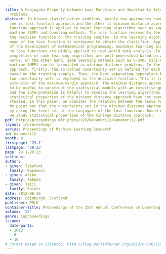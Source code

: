 ```yaml
---
title: A Conjugate Property between Loss Functions and Uncertainty Sets in Classification
  Problems
abstract: In binary classification problems, mainly two approaches have been proposed;
  one is loss function approach and the other is minimum distance approach. The loss
  function approach is applied to major learning algorithms such as support vector
  machine (SVM) and boosting methods. The loss function represents the penalty of
  the decision function on the training samples. In the learning algorithm, the empirical
  mean of the loss function is minimized to obtain the classifier. Against a backdrop
  of the development of mathematical programming, nowadays learning algorithms based
  on loss functions are widely applied to real-world data analysis. In addition, statistical
  properties of such learning algorithms are well-understood based on a lots of theoretical
  works. On the other hand, some learning methods such as υ-SVM, mini-max probability
  machine (MPM) can be formulated as minimum distance problems. In the minimum distance
  approach, firstly, the so-called uncertainty set is defined for each binary label
  based on the training samples. Then, the best separating hyperplane between the
  two uncertainty sets is employed as the decision function. This is regarded as an
  extension of the maximum-margin approach. The minimum distance approach is considered
  to be useful to construct the statistical models with an intuitive geometric interpretation,
  and the interpretation is helpful to develop the learning algorithms. However, the
  statistical properties of the minimum distance approach have not been intensively
  studied. In this paper, we consider the relation between the above two approaches.
  We point out that the uncertainty set in the minimum distance approach is described
  by using the level set of the conjugate of the loss function. Based on such relation,
  we study statistical properties of the minimum distance approach.
pdf: http://proceedings.mlr.press/v23/kanamori12/kanamori12.pdf
layout: inproceedings
series: Proceedings of Machine Learning Research
id: kanamori12
month: 0
firstpage: '29.1'
lastpage: '29.23'
page: 29.1-29.23
sections: 
author:
- given: Takafumi
  family: Kanamori
- given: Akiko
  family: Takeda
- given: Taiji
  family: Suzuki
date: 2012-06-16
address: Edinburgh, Scotland
publisher: PMLR
container-title: Proceedings of the 25th Annual Conference on Learning Theory
volume: '23'
genre: inproceedings
issued:
  date-parts:
  - 2012
  - 6
  - 16
# Format based on citeproc: http://blog.martinfenner.org/2013/07/30/citeproc-yaml-for-bibliographies/
---
```

